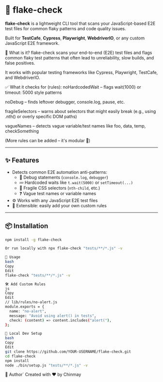 # 🧪 flake-check
 
 **flake-check** is a lightweight CLI tool that scans your JavaScript-based E2E test files for common flaky patterns and code quality issues.
 
 Built for **TestCafe**, **Cypress**, **Playwright**, **WebdriverIO**, or any custom JavaScript E2E framework.
 
 🚀 What is it?
 flake-check scans your end-to-end (E2E) test files and flags common flaky test patterns that often lead to unreliability, slow builds, and false positives.
 
 It works with popular testing frameworks like Cypress, Playwright, TestCafe, and WebdriverIO.
 
 ✅ What it checks for (rules):
 noHardcodedWait – flags wait(1000) or timeout: 5000 style patterns
 
 noDebug – finds leftover debugger, console.log, pause, etc.
 
 fragileSelectors – warns about selectors that might easily break (e.g., using .nth() or overly specific DOM paths)
 
 vagueNames – detects vague variable/test names like foo, data, temp, checkSomething
 
 (More rules can be added – it's modular 🔌)
 
 ---
 
 ## ✨ Features
 
 - Detects common E2E automation anti-patterns:
   - 🚫 Debug statements (`console.log`, `debugger`)
   - 💤 Hardcoded waits like `t.wait(5000)` or `setTimeout(...)`
   - 🧵 Fragile CSS selectors (`nth-child`, etc.)
   - ❓ Vague test names or variable names
 - ⚙️ Works with any JavaScript E2E test files
 - 🧩 Extensible: easily add your own custom rules
 
 ---
 
 ## 📦 Installation
 
 ```bash
 npm install -g flake-check
 
 Or run locally with npx flake-check "tests/**/*.js" -v
 
 🚀 Usage
 bash
 Copy
 Edit
 flake-check "tests/**/*.js" -v
 
 🛠 Add Custom Rules
 js
 Copy
 Edit
 // lib/rules/no-alert.js
 module.exports = {
   name: "no-alert",
   message: "Avoid using alert() in tests",
   check: (content) => content.includes("alert("),
 };
 
 🧪 Local Dev Setup
 bash
 Copy
 Edit
 git clone https://github.com/YOUR-USERNAME/flake-check.git
 cd flake-check
 npm install
 node ./bin/setup.js "tests/**/*.js" -v
```

 👤 Author`
 Created with ❤️ by Chinmay
 


